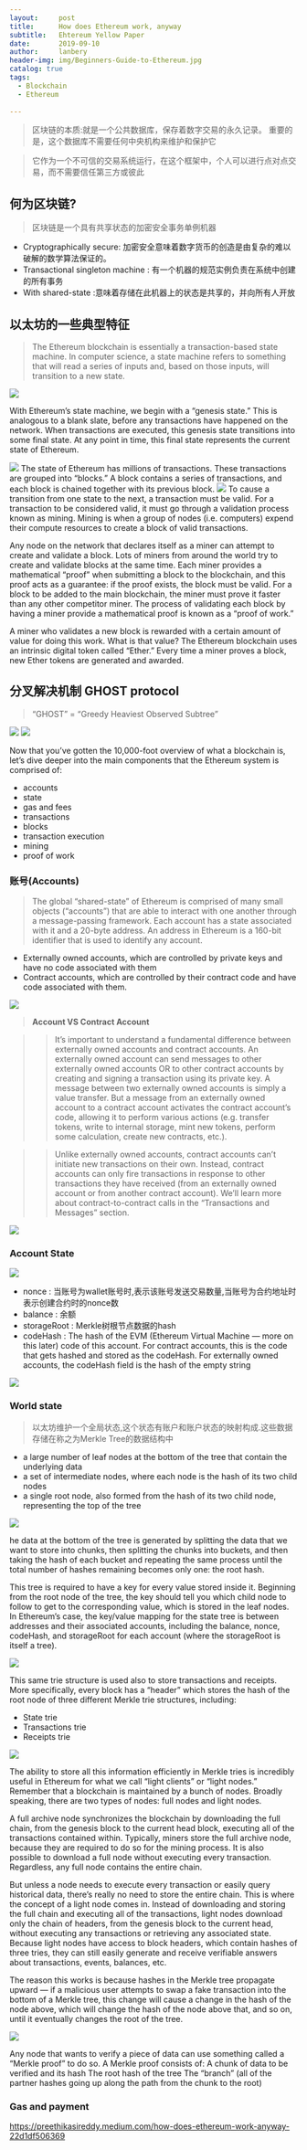 ```yaml
---
layout:     post
title:      How does Ethereum work, anyway
subtitle:   Ehtereum Yellow Paper
date:       2019-09-10
author:     lanbery
header-img: img/Beginners-Guide-to-Ethereum.jpg
catalog: true
tags:
  - Blockchain
  - Ethereum
    
---
```


> 区块链的本质:就是一个公共数据库，保存着数字交易的永久记录。
> 重要的是，这个数据库不需要任何中央机构来维护和保护它

> 它作为一个不可信的交易系统运行，在这个框架中，个人可以进行点对点交易，而不需要信任第三方或彼此

## 何为区块链?

> 区块链是一个具有共享状态的加密安全事务单例机器

  - Cryptographically secure: 加密安全意味着数字货币的创造是由复杂的难以破解的数学算法保证的。
  - Transactional singleton machine : 有一个机器的规范实例负责在系统中创建的所有事务
  - With shared-state :意味着存储在此机器上的状态是共享的，并向所有人开放

##  以太坊的一些典型特征

> The Ethereum blockchain is essentially a transaction-based state machine. In computer science, a state machine refers to something that will read a series of inputs and, based on those inputs, will transition to a new state.



<img src="/docs/images/2021/eth/eth-states-01.png" />

With Ethereum’s state machine, we begin with a “genesis state.” This is analogous to a blank slate, before any transactions have happened on the network. When transactions are executed, this genesis state transitions into some final state. At any point in time, this final state represents the current state of Ethereum.


<img src="/docs/images/2021/eth/eth-states-02.png" />
The state of Ethereum has millions of transactions. These transactions are grouped into “blocks.” A block contains a series of transactions, and each block is chained together with its previous block.

<img src="/docs/images/2021/eth/eth-states-03.png" />
To cause a transition from one state to the next, a transaction must be valid. For a transaction to be considered valid, it must go through a validation process known as mining. Mining is when a group of nodes (i.e. computers) expend their compute resources to create a block of valid transactions.


Any node on the network that declares itself as a miner can attempt to create and validate a block. Lots of miners from around the world try to create and validate blocks at the same time. Each miner provides a mathematical “proof” when submitting a block to the blockchain, and this proof acts as a guarantee: if the proof exists, the block must be valid.
For a block to be added to the main blockchain, the miner must prove it faster than any other competitor miner. The process of validating each block by having a miner provide a mathematical proof is known as a “proof of work.”

A miner who validates a new block is rewarded with a certain amount of value for doing this work. What is that value? The Ethereum blockchain uses an intrinsic digital token called “Ether.” Every time a miner proves a block, new Ether tokens are generated and awarded.

## 分叉解决机制 GHOST protocol

> “GHOST” = “Greedy Heaviest Observed Subtree”

<img src="/docs/images/2021/eth/eth-states-04.png" />


<img src="/docs/images/2021/eth/eth-states-05.png" />

Now that you’ve gotten the 10,000-foot overview of what a blockchain is, let’s dive deeper into the main components that the Ethereum system is comprised of:

  - accounts
  - state
  - gas and fees
  - transactions
  - blocks
  - transaction execution
  - mining
  - proof of work

### 账号(Accounts)

> The global “shared-state” of Ethereum is comprised of many small objects (“accounts”) that are able to interact with one another through a message-passing framework. Each account has a state associated with it and a 20-byte address. An address in Ethereum is a 160-bit identifier that is used to identify any account.

  * Externally owned accounts, which are controlled by private keys and have no code associated with them
  * Contract accounts, which are controlled by their contract code and have code associated with them.

  <img src="/docs/images/2021/eth/eth-states-06.png" />

> **Account VS Contract Account**

>> It’s important to understand a fundamental difference between externally owned accounts and contract accounts. An externally owned account can send messages to other externally owned accounts OR to other contract accounts by creating and signing a transaction using its private key. A message between two externally owned accounts is simply a value transfer. But a message from an externally owned account to a contract account activates the contract account’s code, allowing it to perform various actions (e.g. transfer tokens, write to internal storage, mint new tokens, perform some calculation, create new contracts, etc.).

>> Unlike externally owned accounts, contract accounts can’t initiate new transactions on their own. Instead, contract accounts can only fire transactions in response to other transactions they have received (from an externally owned account or from another contract account). We’ll learn more about contract-to-contract calls in the “Transactions and Messages” section.

  <img src="/docs/images/2021/eth/eth-states-07.png" />

### Account State

<img src="/docs/images/2021/eth/eth-states-08.png" />

  - nonce : 当账号为wallet账号时,表示该账号发送交易数量,当账号为合约地址时表示创建合约时的nonce数
  - balance : 余额
  - storageRoot : Merkle树根节点数据的hash
  - codeHash : The hash of the EVM (Ethereum Virtual Machine — more on this later) code of this account. For contract accounts, this is the code that gets hashed and stored as the codeHash. For externally owned accounts, the codeHash field is the hash of the empty string

<img src="/docs/images/2021/eth/eth-states-09.png" />

### World state

> 以太坊维护一个全局状态,这个状态有账户和账户状态的映射构成.这些数据存储在称之为Merkle Tree的数据结构中

  - a large number of leaf nodes at the bottom of the tree that contain the underlying data
  - a set of intermediate nodes, where each node is the hash of its two child nodes
  - a single root node, also formed from the hash of its two child node, representing the top of the tree

<img src="/docs/images/2021/eth/eth-states-10.png" />

he data at the bottom of the tree is generated by splitting the data that we want to store into chunks, then splitting the chunks into buckets, and then taking the hash of each bucket and repeating the same process until the total number of hashes remaining becomes only one: the root hash.

This tree is required to have a key for every value stored inside it. Beginning from the root node of the tree, the key should tell you which child node to follow to get to the corresponding value, which is stored in the leaf nodes. In Ethereum’s case, the key/value mapping for the state tree is between addresses and their associated accounts, including the balance, nonce, codeHash, and storageRoot for each account (where the storageRoot is itself a tree).

<img src="/docs/images/2021/eth/eth-states-11.png" />

This same trie structure is used also to store transactions and receipts. More specifically, every block has a “header” which stores the hash of the root node of three different Merkle trie structures, including:

  * State trie
  * Transactions trie
  * Receipts trie

<img src="/docs/images/2021/eth/eth-states-12.png" />

The ability to store all this information efficiently in Merkle tries is incredibly useful in Ethereum for what we call “light clients” or “light nodes.” Remember that a blockchain is maintained by a bunch of nodes. Broadly speaking, there are two types of nodes: full nodes and light nodes.

A full archive node synchronizes the blockchain by downloading the full chain, from the genesis block to the current head block, executing all of the transactions contained within. Typically, miners store the full archive node, because they are required to do so for the mining process. It is also possible to download a full node without executing every transaction. Regardless, any full node contains the entire chain.

But unless a node needs to execute every transaction or easily query historical data, there’s really no need to store the entire chain. This is where the concept of a light node comes in. Instead of downloading and storing the full chain and executing all of the transactions, light nodes download only the chain of headers, from the genesis block to the current head, without executing any transactions or retrieving any associated state. Because light nodes have access to block headers, which contain hashes of three tries, they can still easily generate and receive verifiable answers about transactions, events, balances, etc.

The reason this works is because hashes in the Merkle tree propagate upward — if a malicious user attempts to swap a fake transaction into the bottom of a Merkle tree, this change will cause a change in the hash of the node above, which will change the hash of the node above that, and so on, until it eventually changes the root of the tree.

<img src="/docs/images/2021/eth/eth-states-13.png" />

Any node that wants to verify a piece of data can use something called a “Merkle proof” to do so. A Merkle proof consists of:
A chunk of data to be verified and its hash
The root hash of the tree
The “branch” (all of the partner hashes going up along the path from the chunk to the root)

### Gas and payment



https://preethikasireddy.medium.com/how-does-ethereum-work-anyway-22d1df506369